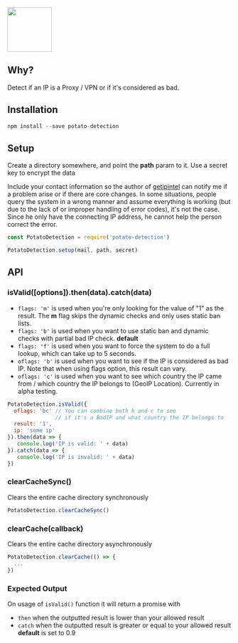 
<img width="100" src="https://raw.githubusercontent.com/feross/standard/master/sticker.png" />

## Why? ##
Detect if an IP is a Proxy / VPN or if it's considered as bad.

## Installation ##
```javascript
npm install --save potato-detection
```
## Setup ##
Create a directory somewhere, and point the **path** param to it. Use a secret key to encrypt the data

Include your contact information so the author of [getipintel](http://getipintel.net) can notify me if a problem arise or if there are core changes. In some situations, people query the system in a wrong manner and assume everything is working (but due to the lack of or improper handling of error codes), it's not the case. Since he only have the connecting IP address, he cannot help the person correct the error.

```javascript
const PotatoDetection = require('potato-detection')

PotatoDetection.setup(mail, path, secret)
```
## API ##

### isValid([options]).then(data).catch(data) ###
* ```flags: 'm'``` is used when you're only looking for the value of "1" as the result. The **m** flag skips the dynamic checks and only uses static ban lists.
* ```flags: 'b'``` is used when you want to use static ban and dynamic checks with partial bad IP check. **default**
* ```flags: 'f'``` is used when you want to force the system to do a full lookup, which can take up to 5 seconds.
* ```oflags: 'b'``` is used when you want to see if the IP is considered as bad IP. Note that when using flags option, this result can vary.
* ```oflags: 'c'``` is used when you want to see which country the IP came from / which country the IP belongs to (GeoIP Location). Currently in alpha testing.

```javascript
PotatoDetection.isValid({
  oflags: 'bc' // You can combine both b and c to see
               // if it's a BadIP and what country the IP belongs to
  result: '1',
  ip: 'some ip'
}).then(data => {
   console.log('IP is valid: ' + data)
}).catch(data => {
   console.log('IP is invalid: ' + data)
})
```

### clearCacheSync() ###
Clears the entire cache directory synchronously

```javascript
PotatoDetection.clearCacheSync()
```

### clearCache(callback) ###
Clears the entire cache directory asynchronously

```javascript
PotatoDetection.clearCache(() => {
  ...
})
```

### Expected Output ###
On usage of ```isValid()``` function it will return a promise with
* ```then``` when the outputted result is lower than your allowed result
* ```catch``` when the outputted result is greater or equal to your allowed result
**default** is set to 0.9
